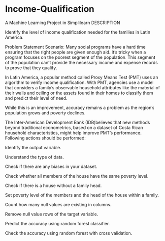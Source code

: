 # Income-Qualification
A Machine Learning Project in Simplilearn
DESCRIPTION

Identify the level of income qualification needed for the families in Latin America.

Problem Statement Scenario:
Many social programs have a hard time ensuring that the right people are given enough aid. It’s tricky when a program focuses on the poorest segment of the population. This segment of the population can’t provide the necessary income and expense records to prove that they qualify.

In Latin America, a popular method called Proxy Means Test (PMT) uses an algorithm to verify income qualification. With PMT, agencies use a model that considers a family’s observable household attributes like the material of their walls and ceiling or the assets found in their homes to
classify them and predict their level of need.

While this is an improvement, accuracy remains a problem as the region’s population grows and poverty declines.

The Inter-American Development Bank (IDB)believes that new methods beyond traditional econometrics, based on a dataset of Costa Rican household characteristics, might help improve PMT’s performance.
Following actions should be performed:

Identify the output variable.

Understand the type of data.

Check if there are any biases in your dataset.

Check whether all members of the house have the same poverty level.

Check if there is a house without a family head.

Set poverty level of the members and the head of the house within a family.

Count how many null values are existing in columns.

Remove null value rows of the target variable.

Predict the accuracy using random forest classifier.

Check the accuracy using random forest with cross validation.
